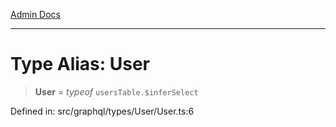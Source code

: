 [Admin Docs](/)

***

# Type Alias: User

> **User** = *typeof* `usersTable.$inferSelect`

Defined in: src/graphql/types/User/User.ts:6
